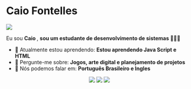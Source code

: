 # Caio Fontelles 
<img src="https://encrypted-tbn0.gstatic.com/images?q=tbn:ANd9GcSoHnFia9mkQz7yBUr8yH_znbe_7wzyv_h7VY_sxB3hRPLCdiqF" width="px">

Eu sou <strong> Caio </strong>, <strong> sou um estudante de desenvolvimento de sistemas </strong> 👨🏻‍💻 

- 🚀 Atualmente estou aprendendo: <strong> Estou aprendendo Java Script e HTML </strong> 
- 💬 Pergunte-me sobre: <strong> Jogos, arte digital e planejamento de projetos </strong>
- 📣 Nós podemos falar em: <strong> Português Brasileiro e Ingles</strong>

<div align="center">

  <a href="#" alt="Gmail">
    <img src="https://img.shields.io/badge/-Gmail-FF0000?style=flat-square&labelColor=FF0000&logo=gmail&logoColor=white&link=LINK-DO-SEU-EMAIL"/></a>

  <a href="#" alt="Linkedin">
    <img src="https://img.shields.io/badge/-Linkedin-0e76a8?style=flat-square&logo=Linkedin&logoColor=white&link=LINK-DO-SEU-LINKEDIN" /></a>

  <a href="#" alt="Instagram">
    <img src="https://img.shields.io/badge/-Instagram-DF0174?style=flat-square&labelColor=DF0174&logo=instagram&logoColor=white&link=LINK-DO-SEU-INSTAGRAM"/></a>

</div>
